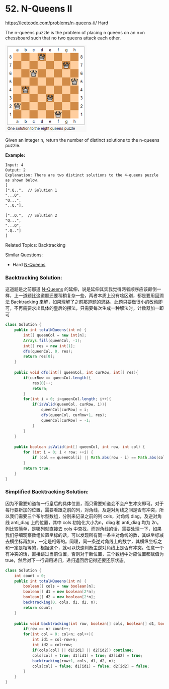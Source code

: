# 52. N-Queens II
<https://leetcode.com/problems/n-queens-ii/>
Hard

The n-queens puzzle is the problem of placing n queens on an n×n chessboard such that no two queens attack each other.

![alt text](../resources/8-queens.png)

Given an integer n, return the number of distinct solutions to the n-queens puzzle.

**Example:**

    Input: 4
    Output: 2
    Explanation: There are two distinct solutions to the 4-queens puzzle as shown below.
    [
    [".Q..",  // Solution 1
    "...Q",
    "Q...",
    "..Q."],

    ["..Q.",  // Solution 2
    "Q...",
    "...Q",
    ".Q.."]
    ]

Related Topics: Backtracking

Similar Questions: 
* Hard [N-Queens](https://leetcode.com/problems/n-queens/)


### Backtracking Solution: 
这道题是之前那道 [N-Queens](https://leetcode.com/problems/n-queens/) 的延伸，说是延伸其实我觉得两者顺序应该颠倒一样，上一道题比这道题还要稍稍复杂一些，两者本质上没有啥区别，都是要用回溯法 Backtracking 来解，如果理解了之前那道题的思路，此题只要做很小的改动即可，不再需要求出具体的皇后的摆法，只需要每次生成一种解法时，计数器加一即可


```java
class Solution {
    public int totalNQueens(int n) {
        int[] queenCol = new int[n];
        Arrays.fill(queenCol, -1);
        int[] res = new int[1];  
        dfs(queenCol, 0, res);
        return res[0];
    }
    
    public void dfs(int[] queenCol, int curRow, int[] res){
        if(curRow == queenCol.length){
            res[0]++;
            return;
        }
        for(int i = 0; i<queenCol.length; i++){
            if(isValid(queenCol, curRow, i)){
                queenCol[curRow] = i;
                dfs(queenCol, curRow+1, res);
                queenCol[curRow] = -1;
            }
        }
    }
    
    public boolean isValid(int[] queenCol, int row, int col) {
        for (int i = 0; i < row; ++i) {
            if (col == queenCol[i] || Math.abs(row - i) == Math.abs(col - queenCol[i])) return false;
        }
        return true;
    }
}
```

### Simplified Backtracking Solution: 
因为不需要知道每一行皇后的具体位置，而只需要知道会不会产生冲突即可。对于每行要新加的位置，需要看跟之前的列，对角线，及逆对角线之间是否有冲突，所以我们需要三个布尔型数组，分别来记录之前的列 cols，对角线 diag，及逆对角线 anti_diag 上的位置，其中 cols 初始化大小为n，diag 和 anti_diag 均为 2n。列比较简单，是哪列就直接去 cols 中查找，而对角线的话，需要处理一下，如果我们仔细观察数组位置坐标的话，可以发现所有同一条主对角线的数，其纵坐标减去横坐标再加n，一定是相等的。同理，同一条逆对角线上的数字，其横纵坐标之和一定是相等的，根据这个，就可以快速判断主逆对角线上是否有冲突。任意一个有冲突的话，直接跳过当前位置，否则对于新位置，三个数组中对应位置都赋值为 true，然后对下一行调用递归，递归返回后记得还要还原状态。

```java
class Solution {
    int count = 0;
    public int totalNQueens(int n) {
        boolean[] cols = new boolean[n];
        boolean[] d1 = new boolean[2*n];
        boolean[] d2 = new boolean[2*n];
        backtracking(0, cols, d1, d2, n);
        return count;
    }
    
    public void backtracking(int row, boolean[] cols, boolean[] d1, boolean[] d2, int n){
        if(row == n) count++;
        for(int col = 0; col<n; col++){
            int id1 = col-row+n;
            int id2 = col+row;
            if(cols[col] || d1[id1] || d2[id2]) continue;
            cols[col] = true; d1[id1] = true; d2[id2] = true;
            backtracking(row+1, cols, d1, d2, n);
            cols[col] = false; d1[id1] = false; d2[id2] = false;
        }
    }
}
```